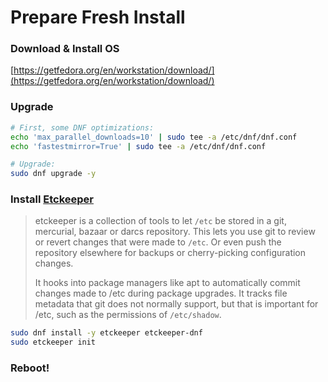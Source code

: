 # Prepare Fresh Install

### Download & Install OS

[https://getfedora.org/en/workstation/download/](https://getfedora.org/en/workstation/download/)

### Upgrade

```bash
# First, some DNF optimizations:
echo 'max_parallel_downloads=10' | sudo tee -a /etc/dnf/dnf.conf
echo 'fastestmirror=True' | sudo tee -a /etc/dnf/dnf.conf

# Upgrade:
sudo dnf upgrade -y
```

### Install [Etckeeper](http://etckeeper.branchable.com/)

> etckeeper is a collection of tools to let `/etc` be stored in a git, mercurial, bazaar or darcs repository. This lets you use git to review or revert changes that were made to `/etc`. Or even push the repository elsewhere for backups or cherry-picking configuration changes.
>
> It hooks into package managers like apt to automatically commit changes made to /etc during package upgrades. It tracks file metadata that git does not normally support, but that is important for /etc, such as the permissions of `/etc/shadow`.

```bash
sudo dnf install -y etckeeper etckeeper-dnf
sudo etckeeper init
```

### Reboot!



